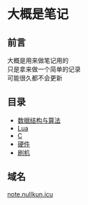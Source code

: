 # 大概是笔记

## 前言

大概是用来做笔记用的  
只是拿来做一个简单的记录  
可能很久都不会更新

## 目录

* [数据结构与算法](data-structure/)
* [Lua](lua/)
* [C](c/)
* [硬件](hardware/)
* [刷机](android/)

## 域名

[note.nullkun.icu](https://note.nullkun.icu)

